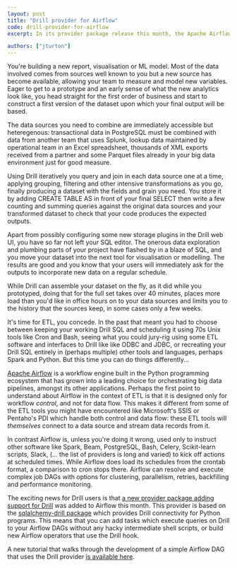 ```yaml
---
layout: post
title: "Drill provider for Airflow"
code: drill-provider-for-airflow
excerpt: In its provider package release this month, the Apache Airflow project added a provider for interacting with Apache Drill.  This allows data engineers and data scientists to incorporate Drill queries in their Airflow DAGs, enabling the automation of big data and data science workflows.

authors: ["jturton"]
---
```


You're building a new report, visualisation or ML model.  Most of the data involved comes from sources well known to you but a new source has become available, allowing your team to measure and model new variables.  Eager to get to a prototype and an early sense of what the new analytics look like, you head straight for the first order of business and start to construct a first version of the dataset upon which your final output will be based.

The data sources you need to combine are immediately accessible but heteregenous: transactional data in PostgreSQL must be combined with data from another team that uses Splunk, lookup data maintained by operational team in an Excel spreadsheet, thousands of XML exports received from a partner and some Parquet files already in your big data environment just for good measure.

Using Drill iteratively you query and join in each data source one at a time, applying grouping, filtering and other intensive transformations as you go, finally producing a dataset with the fields and grain you need.  You store it by adding CREATE TABLE AS in front of your final SELECT then write a few counting and summing queries against the original data sources and your transformed dataset to check that your code produces the expected outputs.

Apart from possibly configuring some new storage plugins in the Drill web UI, you have so far not left your SQL editor.  The onerous data exploration and plumbing parts of your project have flashed by in a blaze of SQL, and you move your dataset into the next tool for visualisation or modelling.  The results are good and you know that your users will immediately ask for the outputs to incorporate new data on a regular schedule.

While Drill can assemble your dataset on the fly, as it did while you prototyped,  doing that for the full set takes over 40 minutes, places more load than you'd like in office hours on to your data sources and limits you to the history that the sources keep, in some cases only a few weeks.

It's time for ETL, you concede.  In the past that meant you had to choose between keeping your working Drill SQL and scheduling it using 70s Unix tools like Cron and Bash, seeing what you could jury-rig using some ETL software and interfaces to Drill like like ODBC and JDBC, or recreating your Drill SQL entirely in (perhaps multiple) other tools and languages, perhaps Spark and Python.  But this time you can do things differently...

[Apache Airflow](https://airflow.apache.org) is a workflow engine built in the Python programming ecosystem that has grown into a leading choice for orchestrating big data pipelines, amongst its other applications.  Perhaps the first point to understand about Airflow in the context of ETL is that it is designed only for workflow _control_, and not for data flow.  This makes it different from some of the ETL tools you might have encountered like Microsoft's SSIS or Pentaho's PDI which handle both control and data flow: these ETL tools will _themselves_ connect to a data source and stream data records from it.

In contrast Airflow is, unless you're doing it wrong, used only to instruct other software like Spark, Beam, PostgreSQL, Bash, Celery, Scikit-learn scripts, Slack, (... the list of providers is long and varied) to kick off actions at scheduled times.  While Airflow does load its schedules from the crontab format, a comparison to cron stops there.  Airflow can resolve and execute complex job DAGs with options for clustering, parallelism, retries, backfilling and performance monitoring.

The exciting news for Drill users is that [a new provider package adding support for Drill](https://pypi.org/project/apache-airflow-providers-apache-drill/) was added to Airflow this month.  This provider is based on the [sqlalchemy-drill package](https://pypi.org/project/sqlalchemy-drill/) which provides Drill connectivity for Python programs.  This means that you can add tasks which execute queries on Drill to your Airflow DAGs without any hacky intermediate shell scripts, or build new Airflow operators that use the Drill hook.

A new tutorial that walks through the development of a simple Airflow DAG that uses the Drill provider [is available here]({{site.baseurl}}/docs/tutorials/orchestrating-queries-with-airflow).
